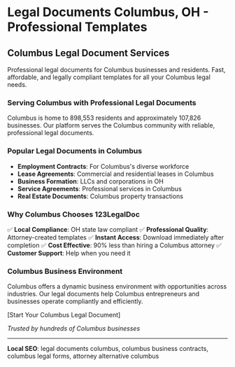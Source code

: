 # Legal Documents Columbus, OH - Professional Templates

## Columbus Legal Document Services

Professional legal documents for Columbus businesses and residents. Fast, affordable, and legally compliant templates for all your Columbus legal needs.

### Serving Columbus with Professional Legal Documents

Columbus is home to 898,553 residents and approximately 107,826 businesses. Our platform serves the Columbus community with reliable, professional legal documents.

### Popular Legal Documents in Columbus

- **Employment Contracts**: For Columbus's diverse workforce
- **Lease Agreements**: Commercial and residential leases in Columbus
- **Business Formation**: LLCs and corporations in OH
- **Service Agreements**: Professional services in Columbus
- **Real Estate Documents**: Columbus property transactions

### Why Columbus Chooses 123LegalDoc

✅ **Local Compliance**: OH state law compliant
✅ **Professional Quality**: Attorney-created templates
✅ **Instant Access**: Download immediately after completion
✅ **Cost Effective**: 90% less than hiring a Columbus attorney
✅ **Customer Support**: Help when you need it

### Columbus Business Environment

Columbus offers a dynamic business environment with opportunities across industries. Our legal documents help Columbus entrepreneurs and businesses operate compliantly and efficiently.

[Start Your Columbus Legal Document]

_Trusted by hundreds of Columbus businesses_

---

**Local SEO**: legal documents columbus, columbus business contracts, columbus legal forms, attorney alternative columbus
